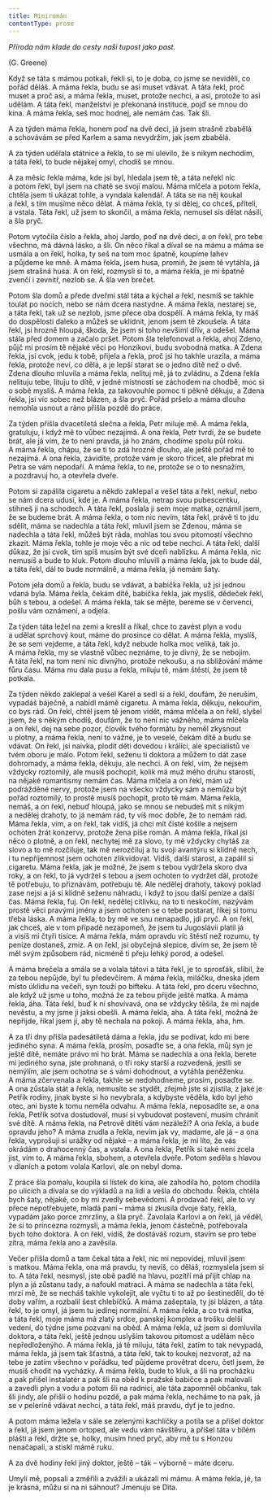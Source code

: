 ```yaml
---
title: Miniromán
contentType: prose
---
```


_Příroda nám klade do cesty naši tupost jako past._

(G. Greene)

  

Když se táta s mámou potkali, řekli si, to je doba, co jsme se neviděli, co pořád děláš. A máma řekla, budu se asi muset vdávat. A táta řekl, proč muset a proč asi, a máma řekla, muset, protože nechci, a asi, protože to asi udělám. A táta řekl, manželství je překonaná instituce, pojď se mnou do kina. A máma řekla, seš moc hodnej, ale nemám čas. Tak šli.

A za týden máma řekla, honem poď na dvě deci, já jsem strašně zbabělá a schovávám se před Karlem a sama nevydržím, jak jsem zbabělá.

A za týden udělala státnice a řekla, to se mi ulevilo, že s nikym nechodim, a táta řekl, to bude nějakej omyl, chodíš se mnou.

A za měsíc řekla máma, kde jsi byl, hledala jsem tě, a táta neřekl nic a potom řekl, byl jsem na chatě se svojí malou. Máma mlčela a potom řekla, chtěla jsem ti ukázat tohle, a vyndala kalendář. A táta se na něj koukal a řekl, s tím musíme něco dělat. A máma řekla, ty si dělej, co chceš, příteli, a vstala. Táta řekl, už jsem to skončil, a máma řekla, nemusel sis dělat násilí, a šla pryč.

Potom vytočila číslo a řekla, ahoj Jardo, poď na dvě deci, a on řekl, pro tebe všechno, má dávná lásko, a šli. On něco říkal a díval se na mámu a máma se usmála a on řekl, holka, ty seš na tom moc špatně, koupíme lahev a půjdeme ke mně. A máma řekla, jsem husa, promiň, že jsem tě vytáhla, já jsem strašná husa. A on řekl, rozmysli si to, a máma řekla, je mi špatně zvenčí i zevnitř, nezlob se. A šla ven brečet.

Potom šla domů a přede dveřmi stál táta a kýchal a řekl, nesmíš se takhle toulat po nocích, nebo se nám dcera nastydne. A máma řekla, nestarej se, a táta řekl, tak už se nezlob, jsme přece oba dospělí. A máma řekla, ty máš do dospělosti daleko a můžeš se uklidnit, jenom jsem tě zkoušela. A táta řekl, jsi hrozně hloupá, škoda, že jsem si toho nevšiml dřív, a odešel. Máma stála před domem a začalo pršet. Potom šla telefonovat a řekla, ahoj Zdeno, půjč mi prosím tě nějaké věci po Honzíkovi, budu svobodná matka. A Zdena řekla, jsi cvok, jedu k tobě, přijela a řekla, proč jsi ho takhle urazila, a máma řekla, protože neví, co dělá, a je lepší starat se o jedno dítě než o dvě. Zdena dlouho mluvila a máma řekla, nelituj mě, já to zvládnu, a Zdena řekla nelituju tebe, lituju to dítě, v jedné místnosti se záchodem na chodbě, moc si o sobě myslíš. A máma řekla, za takovouhle pomoc ti pěkně děkuju, a Zdena řekla, jsi víc sobec než blázen, a šla pryč. Pořád pršelo a máma dlouho nemohla usnout a ráno přišla pozdě do práce.

Za týden přišla dvacetiletá slečna a řekla, Petr miluje mě. A máma řekla, gratuluju, i když mě to vůbec nezajímá. A ona řekla, Petr tvrdí, že se budete brát, ale já vím, že to není pravda, já ho znám, chodíme spolu půl roku. A máma řekla, chápu, že se ti to zdá hrozně dlouho, ale ještě pořád mě to nezajímá. A ona řekla, závidíte, protože vám je skoro třicet, ale přebrat mi Petra se vám nepodaří. A máma řekla, to ne, protože se o to nesnažím, a pozdravuj ho, a otevřela dveře.

Potom si zapálila cigaretu a někdo zaklepal a vešel táta a řekl, nekuř, nebo se nám dcera udusí, kde je. A máma řekla, netrap svou pubescentku, stihneš ji na schodech. A táta řekl, poslala ji sem moje matka, oznámil jsem, že se budeme brát. A máma řekla, o tom nic nevím, táta řekl, právě ti to jdu sdělit, máma se nadechla a táta řekl, mluvil jsem se Zdenou, máma se nadechla a táta řekl, můžeš být ráda, mohlas tou svou pitomostí všechno zkazit. Máma řekla, tohle je moje věc a nic od tebe nechci. A táta řekl, další důkaz, že jsi cvok, tím spíš musím být své dceři nablízku. A máma řekla, nic nemusíš a bude to kluk. Potom dlouho mluvili a máma řekla, jak to bude dál, a táta řekl, dál to bude normálně, a máma řekla, já nemám šaty.

Potom jela domů a řekla, budu se vdávat, a babička řekla, už jsi jednou vdaná byla. Máma řekla, čekám dítě, babička řekla, jak myslíš, dědeček řekl, bůh s tebou, a odešel. A máma řekla, tak se mějte, bereme se v červenci, pošlu vám oznámení, a odjela.

Za týden táta ležel na zemi a kreslil a říkal, chce to zavést plyn a vodu a udělat sprchový kout, máme do prosince co dělat. A máma řekla, myslíš, že se sem vejdeme, a táta řekl, když nebude holka moc veliká, tak jo. A máma řekla, my se vlastně vůbec neznáme, to je divný, že se nebojim. A táta řekl, na tom není nic divnýho, protože nekoušu, a na sbližování máme fůru času. Máma mu dala pusu a řekla, miluju tě, mám štěstí, že jsem tě potkala.

Za týden někdo zaklepal a vešel Karel a sedl si a řekl, doufám, že neruším, vypadáš báječně, a nabídl mámě cigaretu. A máma řekla, děkuju, nekouřím, co bys rád. On řekl, chtěl jsem tě jenom vidět, máma mlčela a on řekl, slyšel jsem, že s někým chodíš, doufám, že to není nic vážného, máma mlčela a on řekl, dej na sebe pozor, člověk tvého formátu by neměl zkysnout u plotny, a máma řekla, není to vážné, je to veselé, čekám dítě a budu se vdávat. On řekl, jsi naivka, plodit děti dovedou i králíci, ale specialistů ve tvém oboru je málo. Potom řekl, seženu ti doktora a můžem to dát zase dohromady, a máma řekla, děkuju, ale nechci. A on řekl, vím, že nejsem vždycky roztomilý, ale musíš pochopit, kolik má muž mého druhu starostí, na nějaké romantismy nemám čas. Máma mlčela a on řekl, mám už podrážděné nervy, protože jsem na všecko vždycky sám a nemůžu být pořád roztomilý, to prostě musíš pochopit, proto tě mám. Máma řekla, nemáš, a on řekl, nebuď hloupá, jako se mnou se nebudeš mít s nikým a nedělej drahoty, to já nemám rád, ty víš moc dobře, že to nemám rád. Máma řekla, vím, a on řekl, tak vidíš, já chci mít čisté košile a nejsem ochoten žrát konzervy, protože žena píše román. A máma řekla, říkal jsi něco o plotně, a on řekl, nechytej mě za slovo, ty mě vždycky chytáš za slovo a to mě rozčiluje, tak mě nerozčiluj a tu svoji avantýru si klidně nech, i tu nepříjemnost jsem ochoten zlikvidovat. Vidíš, další starost, a zapálil si cigaretu. Máma řekla, jak je možné, že jsem s tebou vydržela skoro dva roky, a on řekl, to já vydržel s tebou a jsem ochoten to vydržet dál, protože tě potřebuju, to přiznávám, potřebuju tě. Ale nedělej drahoty, takový poklad zase nejsi a já si klidně seženu náhradu, i když to jsou další peníze a další čas. Máma řekla, fuj. On řekl, nedělej citlivku, na to ti neskočím, nazývám prostě věci pravými jmény a jsem ochoten se o tebe postarat, říkej si tomu třeba láska. A máma řekla, to by mě ve snu nenapadlo, jdi pryč. A on řekl, jak chceš, ale v tom případě nezapomeň, že jsem tu Jugoslávii platil já a visíš mi čtyři tisíce. A máma řekla, mám opravdu víc štěstí než rozumu, ty peníze dostaneš, zmiz. A on řekl, jsi obyčejná slepice, divím se, že jsem tě měl svým způsobem rád, nicméně ti přeju lehký porod, a odešel.

A máma brečela a smála se a volala tátovi a táta řekl, je to spros­ťák, slíbil, že za tebou nepůjde, byl tu předevčírem. A máma řekla, miláčku, dneska jdem místo úklidu na večeři, syn touží po bifteku. A táta řekl, pro dceru všechno, ale když už jsme u toho, možná že za tebou přijde ještě matka. A máma řekla, áha. Táta řekl, buď k ní shovívavá, ona se vždycky těšila, že mi najde nevěstu, a my jsme ji jaksi obešli. A máma řekla, aha. A táta řekl, možná že nepřijde, říkal jsem jí, aby tě nechala na pokoji. A máma řekla, aha, hm.

A za tři dny přišla padesátiletá dáma a řekla, jdu se podívat, kdo mi bere jediného syna. A máma řekla, prosím, posaďte se, a ona řekla, můj syn je ještě dítě, nemáte právo mi ho brát. Máma se nadechla a ona řekla, berete mi jediného syna, jste prohnaná, o tři roky starší a rozvedená, jestli se nemýlím, ale jsem ochotna se s vámi dohodnout, a vytáhla peněženku. A máma zčervenala a řekla, takhle se nedohodneme, prosím, posaďte se. A ona zůstala stát a řekla, nemusíte se stydět, zřejmě jste si zjistila, z jaké je Petřík rodiny, jinak byste si ho nevybrala, a kdybyste věděla, kdo byl jeho otec, ani byste k tomu neměla odvahu. A máma řekla, neposadíte se, a ona řekla, Petřík sotva dostudoval, musí si vybudovat postavení, musím chránit své dítě. A máma řekla, na Petrově dítěti vám nezáleží? A ona řekla, a bude opravdu jeho? A máma zrudla a řekla, nevím jak vy, madame, ale já – a ona řekla, vyprošuji si urážky od nějaké – a máma řekla, je mi líto, že vás okrádám o drahocenný čas, a vstala. A ona řekla, Petřík si také není zcela jist, vím to. A máma řekla, sbohem, a otevřela dveře. Potom seděla s hlavou v dlaních a potom volala Karlovi, ale on nebyl doma.

Z práce šla pomalu, koupila si lístek do kina, ale zahodila ho, potom chodila po ulicích a dívala se do výkladů a na lidi a vešla do obchodu. Řekla, chtěla bych šaty, nějaké, co by mi zvedly sebevědomí. A prodavač řekl, ale to vy přece nepotřebujete, mladá paní – máma si zkusila dvoje šaty, řekla, vypadám jako porce zmrzliny, a šla pryč. Zavolala Karlovi a on řekl, já věděl, že si to princezna rozmyslí, a máma řekla, jenom částečně, potřebovala bych toho doktora. A on řekl, vidíš, že dostáváš rozum, stavím se pro tebe zítra, máma řekla ano a zavěsila.

Večer přišla domů a tam čekal táta a řekl, nic mi nepovídej, mluvil jsem s matkou. Máma řekla, ona má pravdu, ty nevíš, co děláš, rozmyslela jsem si to. A táta řekl, nesmysl, jste obě padlé na hlavu, pozítří má přijít chlap na plyn a já zůstanu tady, a nafoukl matraci. A máma se nadechla a táta řekl, mrzí mě, že se necháš takhle vykolejit, ale vyčtu ti to až po šestinedělí, do té doby vařím, a rozbalil šest chlebíčků. A máma zašeptala, ty jsi blázen, a táta řekl, to je omyl, já jsem tu jedinej normální. A máma řekla, a co tvá matka, a táta řekl, moje máma má zlatý srdce, panskej komplex a trošku delší vedení, do týdne jsme pozvaní na oběd. A máma řekla, už jsem si domluvila doktora, a táta řekl, ještě jednou uslyším takovou pitomost a udělám něco nepředloženýho. A máma řekla, já tě miluju, táta řekl, zatím to tak nevypadá, máma řekla, já jsem tak šťastná, a táta řekl, tak to koukej nezvorat, až na tebe je zatím všechno v pořádku, teď půjdeme provětrat dceru, četl jsem, že musíš chodit na vycházky. A máma řekla, bude to kluk, a šli na procházku a pak přišel instalatér a pak šli na oběd k pražské babičce a pak malovali a zavedli plyn a vodu a potom šli na radnici, ale táta zapomněl občanku, tak šli jindy, ale přišli o hodinu pozdě, a pak máma řekla, necháme to na pak, já se v peleríně vdávat nechci, a táta řekl, máš pravdu, dyť je to jedno.

A potom máma ležela v sále se zelenými kachlíčky a potila se a přišel doktor a řekl, já jsem jenom ortoped, ale vedu vám návštěvu, a přišel táta v bílém plášti a řekl, držte se, holky, musím hned pryč, aby mě tu s Honzou nenačapali, a stiskl mámě ruku.

A za dvě hodiny řekl jiný doktor, ještě – ták – výborně – máte dceru.

Umyli mě, popsali a změřili a zvážili a ukázali mi mámu. A máma řekla, jé, ta je krásná, můžu si na ni sáhnout? Jmenuju se Dita.

